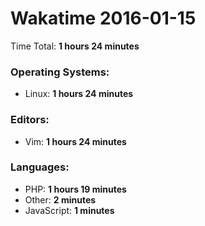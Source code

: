 # Wakatime 2016-01-15

Time Total: **1 hours 24 minutes**

### Operating Systems:
- Linux: **1 hours 24 minutes** 

### Editors:
- Vim: **1 hours 24 minutes** 

### Languages:
- PHP: **1 hours 19 minutes** 
- Other: **2 minutes** 
- JavaScript: **1 minutes** 

